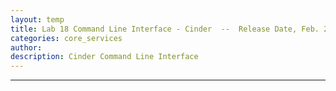 ```yaml
---
layout: temp
title: Lab 18 Command Line Interface - Cinder  --  Release Date, Feb. 22 2017
categories: core_services
author: 
description: Cinder Command Line Interface
---
```

* * *
